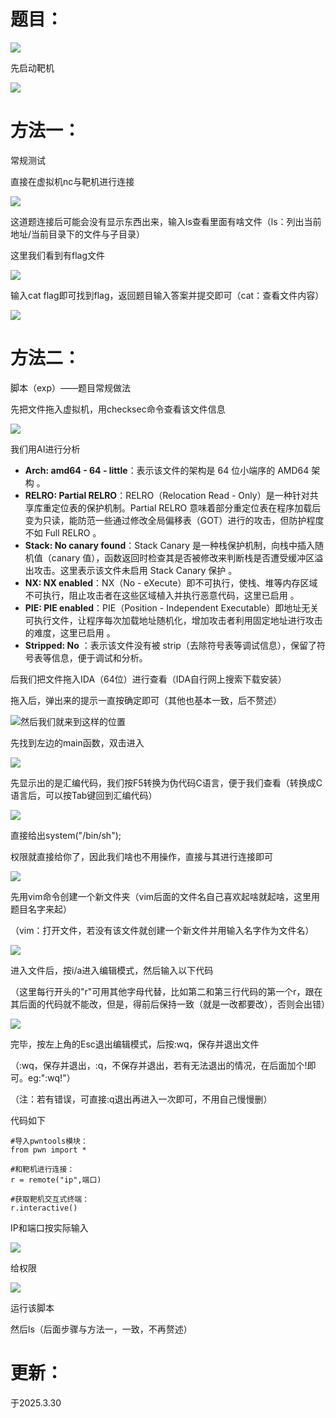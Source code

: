 # 题目：

![](https://cdn.nlark.com/yuque/0/2025/png/53467226/1743130493992-354469dc-1f59-4b62-a445-9873bcefa899.png)

先启动靶机

![](https://cdn.nlark.com/yuque/0/2025/png/53467226/1743296216108-612ed437-564b-43de-b344-6c2ab7283391.png)

# 方法一：

常规测试

直接在虚拟机nc与靶机进行连接

![](https://cdn.nlark.com/yuque/0/2025/png/53467226/1743296282514-5f1bf6d3-2746-4daf-b40d-e6f514b885ea.png)

这道题连接后可能会没有显示东西出来，输入ls查看里面有啥文件（ls：列出当前地址/当前目录下的文件与子目录）

这里我们看到有flag文件

![](https://cdn.nlark.com/yuque/0/2025/png/53467226/1743296536875-a12af91e-4162-43d7-ae50-3b1bc9966508.png)

输入cat flag即可找到flag，返回题目输入答案并提交即可（cat：查看文件内容）

![](https://cdn.nlark.com/yuque/0/2025/png/53467226/1743296749045-556e7f6b-10cd-430f-bae4-2ce67a2e86bc.png)

# 方法二：

脚本（exp）——题目常规做法

先把文件拖入虚拟机，用checksec命令查看该文件信息

![](https://cdn.nlark.com/yuque/0/2025/png/53467226/1743298647063-793f460d-b8e6-4bdc-86ec-72046b264f7f.png)

我们用AI进行分析

- **Arch: amd64 - 64 - little**：表示该文件的架构是 64 位小端序的 AMD64 架构 。
- **RELRO: Partial RELRO**：RELRO（Relocation Read - Only）是一种针对共享库重定位表的保护机制。Partial RELRO 意味着部分重定位表在程序加载后变为只读，能防范一些通过修改全局偏移表（GOT）进行的攻击，但防护程度不如 Full RELRO 。
- **Stack: No canary found**：Stack Canary 是一种栈保护机制，向栈中插入随机值（canary 值），函数返回时检查其是否被修改来判断栈是否遭受缓冲区溢出攻击。这里表示该文件未启用 Stack Canary 保护 。
- **NX: NX enabled**：NX（No - eXecute）即不可执行，使栈、堆等内存区域不可执行，阻止攻击者在这些区域植入并执行恶意代码，这里已启用 。
- **PIE: PIE enabled**：PIE（Position - Independent Executable）即地址无关可执行文件，让程序每次加载地址随机化，增加攻击者利用固定地址进行攻击的难度，这里已启用 。
- **Stripped: No** ：表示该文件没有被 strip（去除符号表等调试信息），保留了符号表等信息，便于调试和分析。

后我们把文件拖入IDA（64位）进行查看（IDA自行网上搜索下载安装）

拖入后，弹出来的提示一直按确定即可（其他也基本一致，后不赘述）

![](https://cdn.nlark.com/yuque/0/2025/png/53467226/1743298970788-86bf60c6-e2d4-41b3-a898-b5e1d4f037f1.png)然后我们就来到这样的位置

先找到左边的main函数，双击进入

![](https://cdn.nlark.com/yuque/0/2025/png/53467226/1743299039609-51959fba-a2c5-493e-9858-a083ddb19cb4.png)

先显示出的是汇编代码，我们按F5转换为伪代码C语言，便于我们查看（转换成C语言后，可以按Tab键回到汇编代码）

![](https://cdn.nlark.com/yuque/0/2025/png/53467226/1743299149387-93d236cb-8557-40ff-bfa1-2b5ecb0ad267.png)

直接给出system("/bin/sh");

权限就直接给你了，因此我们啥也不用操作，直接与其进行连接即可

![](https://cdn.nlark.com/yuque/0/2025/png/53467226/1743299411914-d37976bb-75db-4b64-bc50-494072f9c9c1.png)

先用vim命令创建一个新文件夹（vim后面的文件名自己喜欢起啥就起啥，这里用题目名字来起）

（vim：打开文件，若没有该文件就创建一个新文件并用输入名字作为文件名）

![](https://cdn.nlark.com/yuque/0/2025/png/53467226/1743299488774-1bd262ef-035b-445c-acc1-8a761ab761b9.png)

进入文件后，按i/a进入编辑模式，然后输入以下代码

（这里每行开头的"r"可用其他字母代替，比如第二和第三行代码的第一个r，跟在其后面的代码就不能改，但是，得前后保持一致（就是一改都要改），否则会出错）

![](https://cdn.nlark.com/yuque/0/2025/png/53467226/1743297724598-19e1342b-ed1a-42e7-8fcc-3c86e354c140.png)

完毕，按左上角的Esc退出编辑模式，后按:wq，保存并退出文件

（:wq，保存并退出，:q，不保存并退出，若有无法退出的情况，在后面加个!即可。eg:":wq!"）

（注：若有错误，可直接:q退出再进入一次即可，不用自己慢慢删）

代码如下

```
#导入pwntools模块：
from pwn import *

#和靶机进行连接：
r = remote("ip",端口)

#获取靶机交互式终端：
r.interactive()
```

IP和端口按实际输入

![](https://cdn.nlark.com/yuque/0/2025/png/53467226/1743298267616-fc481924-1b4a-4216-95a3-58a704efe1bb.png)

给权限

![](https://cdn.nlark.com/yuque/0/2025/png/53467226/1743298305710-05d08dfb-b983-4f70-82d7-a6fd5e83f089.png)

运行该脚本

然后ls（后面步骤与方法一，一致，不再赘述）

# 更新：

于2025.3.30